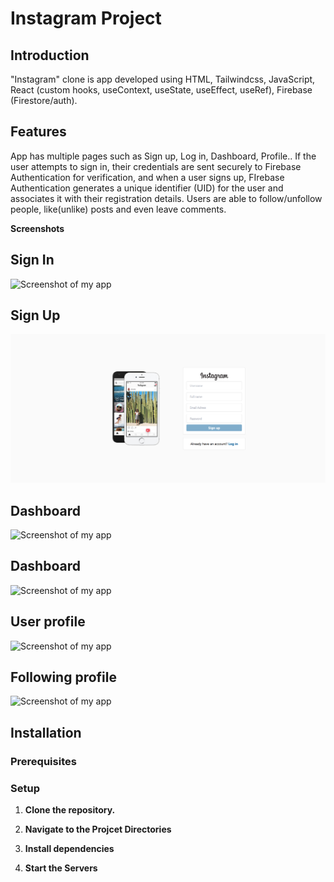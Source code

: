 # Instagram Project

## Introduction
"Instagram" clone is app developed using HTML, Tailwindcss, JavaScript, React (custom hooks, useContext,
 useState, useEffect, useRef), Firebase (Firestore/auth). 

## Features
App has multiple pages such as Sign up, Log in, Dashboard, Profile.. If the user attempts to sign in, their credentials are sent securely to Firebase Authentication for verification, and when a user signs up, FIrebase Authentication generates a unique identifier (UID) for the user and associates it with their registration details. Users are able to follow/unfollow people, like(unlike) posts and even leave comments. 

**Screenshots**

## Sign In
![Screenshot of my app](../assets/signIn.jpg "Screenshot of My App")

## Sign Up
![Screenshot of my app](public/assets/signUp.jpg "Screenshot of My App")

## Dashboard
![Screenshot of my app](../assets/dashboard.jpg "Screenshot of My App")

## Dashboard
![Screenshot of my app](../assets/dashboard2.jpg "Screenshot of My App")

## User profile
![Screenshot of my app](../assets/user-profile.jpg "Screenshot of My App")

## Following profile
![Screenshot of my app](../assets/following-profile.jpg "Screenshot of My App")


## Installation

### Prerequisites

### Setup

1.  **Clone the repository.**

2.  **Navigate to the Projcet Directories**

3.  **Install dependencies**

4.  **Start the Servers**
